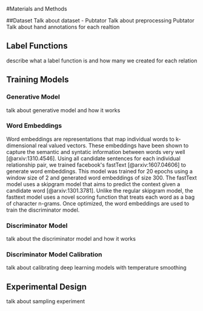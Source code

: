 #Materials and Methods

##Dataset
Talk about dataset - Pubtator
Talk about preprocessing Pubtator
Talk about hand annotations for each realtion

## Label Functions
describe what a label function is and how many we created for each relation

## Training Models
### Generative Model
talk about generative model and how it works
### Word Embeddings
Word embeddings are representations that map individual words to k-dimensional real valued vectors.
These embeddings have been shown to capture the semantic and syntatic information between words very well [@arxiv:1310.4546].
Using all candidate sentences for each individual relationship pair, we trained facebook's fastText [@arxiv:1607.04606] to generate word embeddings.
This model was trained for 20 epochs using a window size of 2 and generated word embeddings of size 300. 
The fastText model uses a skipgram model that aims to predict the context given a candidate word [@arxiv:1301.3781]. 
Unlike the regular skipgram model, the fasttext model uses a novel scoring function that treats each word as a bag of character n-grams.
Once optimized, the word embeddings are used to train the discriminator model. 

### Discriminator Model
talk about the discriminator model and how it works
### Discriminator Model Calibration
talk about calibrating deep learning models with temperature smoothing

## Experimental Design
talk about sampling experiment
